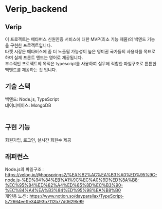 # Verip_backend

## Verip
이 프로젝트는 메타버스 신원인증 서비스에 대한 MVP(최소 기능 제품)의 백엔드 기능을 구현한 프로젝트입니다.</br>
타켓 시장은 메타버스에 좀 더 노출될 가능성이 높은 영미권 국가들의 사용자를 목표로 하며 실제 프론트 엔드는 영어로 제공됩니다.</br>
부수적인 프로젝트의 목적은 typescript를 사용하여 실무에 적합한 파일구조로 튼튼한 백엔드를 제공하는 것 입니다.
</br>

## 기술 스택
백엔드: Node.js, TypeScript</br>
데이터베이스: MongoDB </br>
</br>

## 구현 기능
회원가입, 로그인, 실시간 회원수 제공
</br>

## 래퍼런스
Node.js의 파일구조 : https://velog.io/@hopsprings2/%EA%B2%AC%EA%B3%A0%ED%95%9C-node.js-%ED%94%84%EB%A1%9C%EC%A0%9D%ED%8A%B8-%EC%95%84%ED%82%A4%ED%85%8D%EC%B3%90-%EC%84%A4%EA%B3%84%ED%95%98%EA%B8%B0
</br>
개인용 노션 : https://www.notion.so/dayparallax/TypeScript-572664eeffe34493b7112b77d0629599
